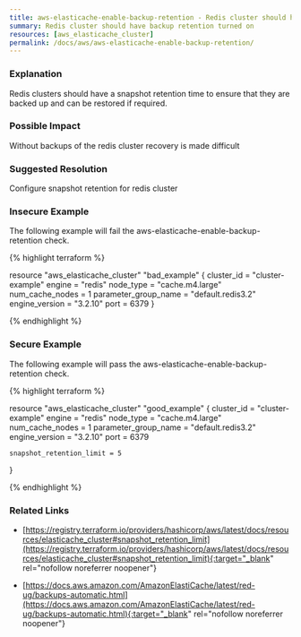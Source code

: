 ```yaml
---
title: aws-elasticache-enable-backup-retention - Redis cluster should have backup retention turned on
summary: Redis cluster should have backup retention turned on 
resources: [aws_elasticache_cluster] 
permalink: /docs/aws/aws-elasticache-enable-backup-retention/
---
```

### Explanation


Redis clusters should have a snapshot retention time to ensure that they are backed up and can be restored if required.


### Possible Impact
Without backups of the redis cluster recovery is made difficult

### Suggested Resolution
Configure snapshot retention for redis cluster


### Insecure Example

The following example will fail the aws-elasticache-enable-backup-retention check.

{% highlight terraform %}

resource "aws_elasticache_cluster" "bad_example" {
	cluster_id           = "cluster-example"
	engine               = "redis"
	node_type            = "cache.m4.large"
	num_cache_nodes      = 1
	parameter_group_name = "default.redis3.2"
	engine_version       = "3.2.10"
	port                 = 6379
}

{% endhighlight %}



### Secure Example

The following example will pass the aws-elasticache-enable-backup-retention check.

{% highlight terraform %}

resource "aws_elasticache_cluster" "good_example" {
	cluster_id           = "cluster-example"
	engine               = "redis"
	node_type            = "cache.m4.large"
	num_cache_nodes      = 1
	parameter_group_name = "default.redis3.2"
	engine_version       = "3.2.10"
	port                 = 6379

	snapshot_retention_limit = 5
}

{% endhighlight %}



### Related Links


- [https://registry.terraform.io/providers/hashicorp/aws/latest/docs/resources/elasticache_cluster#snapshot_retention_limit](https://registry.terraform.io/providers/hashicorp/aws/latest/docs/resources/elasticache_cluster#snapshot_retention_limit){:target="_blank" rel="nofollow noreferrer noopener"}

- [https://docs.aws.amazon.com/AmazonElastiCache/latest/red-ug/backups-automatic.html](https://docs.aws.amazon.com/AmazonElastiCache/latest/red-ug/backups-automatic.html){:target="_blank" rel="nofollow noreferrer noopener"}



